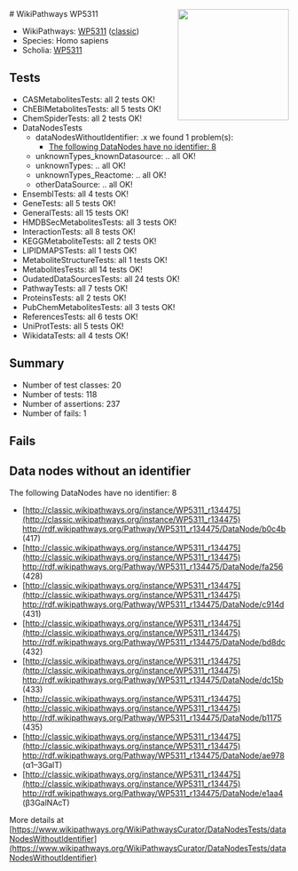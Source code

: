 <img style="float: right; width: 200px" src="https://upload.wikimedia.org/wikipedia/commons/thumb/8/83/Wplogo_with_text_500.png/640px-Wplogo_with_text_500.png" />
# WikiPathways WP5311

* WikiPathways: [WP5311](https://wikipathways.org/pathways/WP5311) ([classic](https://classic.wikipathways.org/instance/WP5311))
* Species: Homo sapiens
* Scholia: [WP5311](https://scholia.toolforge.org/wikipathways/WP5311)
## Tests
* CASMetabolitesTests: all 2 tests OK!
* ChEBIMetabolitesTests: all 5 tests OK!
* ChemSpiderTests: all 2 tests OK!
* DataNodesTests
    * dataNodesWithoutIdentifier: .x we found 1 problem(s):
        * [The following DataNodes have no identifier: 8](#d2d32fa7)
    * unknownTypes_knownDatasource: .. all OK!
    * unknownTypes: .. all OK!
    * unknownTypes_Reactome: .. all OK!
    * otherDataSource: .. all OK!
* EnsemblTests: all 4 tests OK!
* GeneTests: all 5 tests OK!
* GeneralTests: all 15 tests OK!
* HMDBSecMetabolitesTests: all 3 tests OK!
* InteractionTests: all 8 tests OK!
* KEGGMetaboliteTests: all 2 tests OK!
* LIPIDMAPSTests: all 1 tests OK!
* MetaboliteStructureTests: all 1 tests OK!
* MetabolitesTests: all 14 tests OK!
* OudatedDataSourcesTests: all 24 tests OK!
* PathwayTests: all 7 tests OK!
* ProteinsTests: all 2 tests OK!
* PubChemMetabolitesTests: all 3 tests OK!
* ReferencesTests: all 6 tests OK!
* UniProtTests: all 5 tests OK!
* WikidataTests: all 4 tests OK!


## Summary

* Number of test classes: 20
* Number of tests: 118
* Number of assertions: 237
* Number of fails: 1

## Fails

<a name="d2d32fa7" />

## Data nodes without an identifier

The following DataNodes have no identifier: 8

* [http://classic.wikipathways.org/instance/WP5311_r134475](http://classic.wikipathways.org/instance/WP5311_r134475) http://rdf.wikipathways.org/Pathway/WP5311_r134475/DataNode/b0c4b (417)
* [http://classic.wikipathways.org/instance/WP5311_r134475](http://classic.wikipathways.org/instance/WP5311_r134475) http://rdf.wikipathways.org/Pathway/WP5311_r134475/DataNode/fa256 (428)
* [http://classic.wikipathways.org/instance/WP5311_r134475](http://classic.wikipathways.org/instance/WP5311_r134475) http://rdf.wikipathways.org/Pathway/WP5311_r134475/DataNode/c914d (431)
* [http://classic.wikipathways.org/instance/WP5311_r134475](http://classic.wikipathways.org/instance/WP5311_r134475) http://rdf.wikipathways.org/Pathway/WP5311_r134475/DataNode/bd8dc (432)
* [http://classic.wikipathways.org/instance/WP5311_r134475](http://classic.wikipathways.org/instance/WP5311_r134475) http://rdf.wikipathways.org/Pathway/WP5311_r134475/DataNode/dc15b (433)
* [http://classic.wikipathways.org/instance/WP5311_r134475](http://classic.wikipathways.org/instance/WP5311_r134475) http://rdf.wikipathways.org/Pathway/WP5311_r134475/DataNode/b1175 (435)
* [http://classic.wikipathways.org/instance/WP5311_r134475](http://classic.wikipathways.org/instance/WP5311_r134475) http://rdf.wikipathways.org/Pathway/WP5311_r134475/DataNode/ae978 (α1–3GalT)
* [http://classic.wikipathways.org/instance/WP5311_r134475](http://classic.wikipathways.org/instance/WP5311_r134475) http://rdf.wikipathways.org/Pathway/WP5311_r134475/DataNode/e1aa4 (β3GalNAcT)


More details at [https://www.wikipathways.org/WikiPathwaysCurator/DataNodesTests/dataNodesWithoutIdentifier](https://www.wikipathways.org/WikiPathwaysCurator/DataNodesTests/dataNodesWithoutIdentifier)

